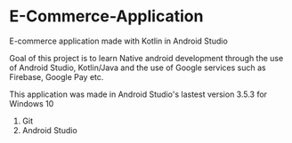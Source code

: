 # E-Commerce-Application

E-commerce application made with Kotlin in Android Studio

Goal of this project is to learn Native android development through the use of Android Studio, 
Kotlin/Java and the use of Google services such as Firebase, Google Pay etc.

This application was made in Android Studio's lastest version 3.5.3 for Windows 10

1. Git
2. Android Studio
